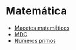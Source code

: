 # Matemática

* [Macetes matemáticos](./macetes-matematicos/README.md)
* [MDC](./gcd/README.md)
* [Números primos](./primos/README.md)